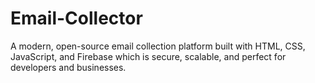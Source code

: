 # Email-Collector
A modern, open-source email collection platform built with HTML, CSS, JavaScript, and Firebase which is secure, scalable, and perfect for developers and businesses.
